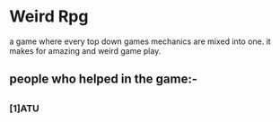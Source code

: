 # Weird Rpg

a game where every top down games mechanics are mixed into one. it makes for amazing and weird game play.


<h2>people who helped in the game:-<h2>                       
<h3>[1]ATU</h3>
